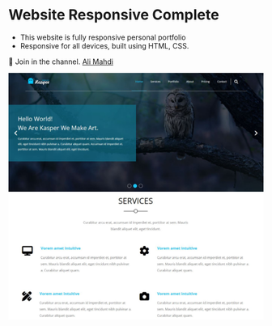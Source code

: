 # Website Responsive Complete

-   This website is fully responsive personal portfolio
-   Responsive for all devices, built using HTML, CSS.


💙 Join in the channel. [Ali Mahdi](https://www.youtube.com/@Eng.AliMahdi)

![1 img](/1.JPG)
![2 img](/2.JPG)
